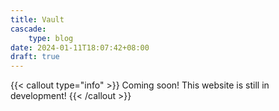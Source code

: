 ```yaml
---
title: Vault
cascade:
    type: blog
date: 2024-01-11T18:07:42+08:00
draft: true
---
```


{{< callout type="info" >}}
  Coming soon! This website is still in development!
{{< /callout >}}

